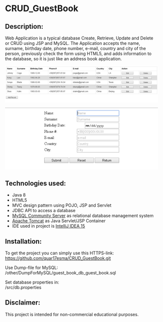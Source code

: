 # CRUD_GuestBook

## Description:

Web Application is a typical database Create, Retrieve, Update and Delete or CRUD using JSP and MySQL. 
The Application accepts the name, surname, birthday date, phone number, e-mail, country and city of the person,
 previously check the form using HTML5, and adds information to the database, so it is just like an address book application.
 
 ![Sample screen from this application](other/screenshot_1.jpg)
 
 ![Sample screen from this application](other/screenshot_2.jpg)

## Technologies used:

- Java 8
- HTML5
- MVC design pattern using POJO, JSP and Servlet
- JDBC API to access a database
- [MySQL Community Server](https://dev.mysql.com/downloads/mysql/) as relational database management system
- [Apache Tomcat](http://tomcat.apache.org/) as Java Servlet/JSP Container 
- IDE used in project is [IntelliJ IDEA 15](https://www.jetbrains.com/idea/)
 
## Installation:
 
To get the project you can simply use this HTTPS-link:  
https://github.com/quar17esma/CRUD_GuestBook.git  

Use Dump-file for MySQL:  
/other/DumpForMySQL/guest_book_db_guest_book.sql

Set database properties in:  
/src/db.properties

## Disclaimer:

This project is intended for non-commercial educational purposes.
